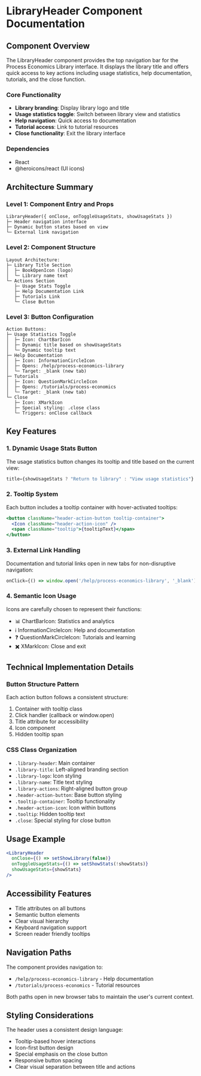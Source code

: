# LibraryHeader Component Documentation

## Component Overview
The LibraryHeader component provides the top navigation bar for the Process Economics Library interface. It displays the library title and offers quick access to key actions including usage statistics, help documentation, tutorials, and the close function.

### Core Functionality
- **Library branding**: Display library logo and title
- **Usage statistics toggle**: Switch between library view and statistics
- **Help navigation**: Quick access to documentation
- **Tutorial access**: Link to tutorial resources
- **Close functionality**: Exit the library interface

### Dependencies
- React
- @heroicons/react (UI icons)

## Architecture Summary

### Level 1: Component Entry and Props
```
LibraryHeader({ onClose, onToggleUsageStats, showUsageStats })
├─ Header navigation interface
├─ Dynamic button states based on view
└─ External link navigation
```

### Level 2: Component Structure
```
Layout Architecture:
├─ Library Title Section
│  ├─ BookOpenIcon (logo)
│  └─ Library name text
└─ Actions Section
   ├─ Usage Stats Toggle
   ├─ Help Documentation Link
   ├─ Tutorials Link
   └─ Close Button
```

### Level 3: Button Configuration
```
Action Buttons:
├─ Usage Statistics Toggle
│  ├─ Icon: ChartBarIcon
│  ├─ Dynamic title based on showUsageStats
│  └─ Dynamic tooltip text
├─ Help Documentation
│  ├─ Icon: InformationCircleIcon
│  ├─ Opens: /help/process-economics-library
│  └─ Target: _blank (new tab)
├─ Tutorials
│  ├─ Icon: QuestionMarkCircleIcon
│  ├─ Opens: /tutorials/process-economics
│  └─ Target: _blank (new tab)
└─ Close
   ├─ Icon: XMarkIcon
   ├─ Special styling: .close class
   └─ Triggers: onClose callback
```

## Key Features

### 1. Dynamic Usage Stats Button
The usage statistics button changes its tooltip and title based on the current view:
```javascript
title={showUsageStats ? "Return to library" : "View usage statistics"}
```

### 2. Tooltip System
Each button includes a tooltip container with hover-activated tooltips:
```jsx
<button className="header-action-button tooltip-container">
  <Icon className="header-action-icon" />
  <span className="tooltip">{tooltipText}</span>
</button>
```

### 3. External Link Handling
Documentation and tutorial links open in new tabs for non-disruptive navigation:
```javascript
onClick={() => window.open('/help/process-economics-library', '_blank')}
```

### 4. Semantic Icon Usage
Icons are carefully chosen to represent their functions:
- 📊 ChartBarIcon: Statistics and analytics
- ℹ️ InformationCircleIcon: Help and documentation
- ❓ QuestionMarkCircleIcon: Tutorials and learning
- ✖️ XMarkIcon: Close and exit

## Technical Implementation Details

### Button Structure Pattern
Each action button follows a consistent structure:
1. Container with tooltip class
2. Click handler (callback or window.open)
3. Title attribute for accessibility
4. Icon component
5. Hidden tooltip span

### CSS Class Organization
- `.library-header`: Main container
- `.library-title`: Left-aligned branding section
- `.library-logo`: Icon styling
- `.library-name`: Title text styling
- `.library-actions`: Right-aligned button group
- `.header-action-button`: Base button styling
- `.tooltip-container`: Tooltip functionality
- `.header-action-icon`: Icon within buttons
- `.tooltip`: Hidden tooltip text
- `.close`: Special styling for close button

## Usage Example
```jsx
<LibraryHeader 
  onClose={() => setShowLibrary(false)}
  onToggleUsageStats={() => setShowStats(!showStats)}
  showUsageStats={showStats}
/>
```

## Accessibility Features
- Title attributes on all buttons
- Semantic button elements
- Clear visual hierarchy
- Keyboard navigation support
- Screen reader friendly tooltips

## Navigation Paths
The component provides navigation to:
- `/help/process-economics-library` - Help documentation
- `/tutorials/process-economics` - Tutorial resources

Both paths open in new browser tabs to maintain the user's current context.

## Styling Considerations
The header uses a consistent design language:
- Tooltip-based hover interactions
- Icon-first button design
- Special emphasis on the close button
- Responsive button spacing
- Clear visual separation between title and actions